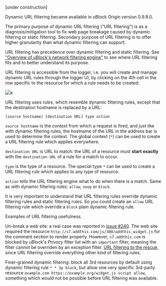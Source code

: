 [under construction]

Dynamic URL filtering became available in uBlock Origin version 0.9.8.0.

The primary purpose of dynamic URL filtering ("URL filtering") is as a diagnosis/mitigation tool to fix web page breakage caused by dynamic filtering or static filtering. Secondary purpose of URL filtering is to offer higher granularity than what dynamic filtering can support.

URL filtering has precedence over dynamic filtering and static filtering. See ["Overview of uBlock's network filtering engine"](https://github.com/gorhill/uBlock/wiki/Overview-of-uBlock's-network-filtering-engine) to see where URL filtering fits and to better understand its purpose.

URL filtering is accessible from the logger, i.e. you will create and manage dynamic URL rules through the logger UI, by clicking on the 4th cell in the row specific to the resource for which a rule needs to be created:

![a](https://cloud.githubusercontent.com/assets/585534/7814025/5bf1df88-038d-11e5-9956-ecd3f56efeb0.png)

URL filtering uses _rules_, which resemble dynamic filtering rules, except that the destination hostname is replaced by a URL:

    [source hostname] [destination URL] type action

`source hostname` is the _context_ from which a request is fired, and just like with dynamic filtering rules, the hostname of the URL in the address bar is used to determine the context. The global context (`*`) can be used to create a URL filtering rule which applies everywhere.

`destination URL` is URL to match: the URL of a resource must **start exactly** with the `destination URL` of a rule for a match to occur.

`type` is the type of a resource.  The special type `*` can be used to create a URL filtering rule which applies to any type of resource.

`action` tells the URL filtering engine what to do when there is a match. Same as with dynamic filtering rules: `allow`, `noop` or `block`.

It is very important to understand that URL filtering rules override dynamic filtering rules and static filtering rules. So you could create an `allow` URL filtering rule which override a `block` plain dynamic filtering rule.

Examples of URL filtering usefulness.

Un-break a web site: a real case was reported in [issue #240](https://github.com/gorhill/uBlock/issues/240). The web site required the resource `http://s7.addthis.com/js/300/addthis_widget.js` for the comment section to render properly. However, `s7.addthis.com` is blocked by uBlock's _Privacy_ filter list with an `important` filter, meaning the filter cannot be overriden by an exception filter. [URL filtering to the rescue](https://github.com/gorhill/uBlock/issues/240#issuecomment-105019619), since URL filtering override everything other kind of filtering rules.

Finer-grained dynamic filtering: block all 3rd resources by default using dynamic filtering rule `* * 3p block`, but allow one very specific 3rd-party resource `example.com https://example.org/widget.js script allow`, something which would not be possible before URL filtering was available.